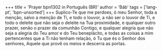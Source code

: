 +++
title = 'Prayer bpn1302 in Português (BR)'
author = 'Báb'
tags = ['lang-pt', 'bpn-unsorted']
+++
Suplico-Te que me perdoes, ó meu Senhor, toda a menção, salvo a menção de Ti, e todo o louvor, a não ser o louvor de Ti, e todo o deleite que não seja o deleite na Tua proximidade, e qualquer outro prazer, senão o prazer da comunhão Contigo, e qualquer alegria que não seja a alegria do Teu amor e do Teu beneplácito, e todas as coisas a mim pertencentes que a Ti não tenham relação, ó Tu que és o Senhor dos senhores, Aquele que provê os meios e descerra as portas.
